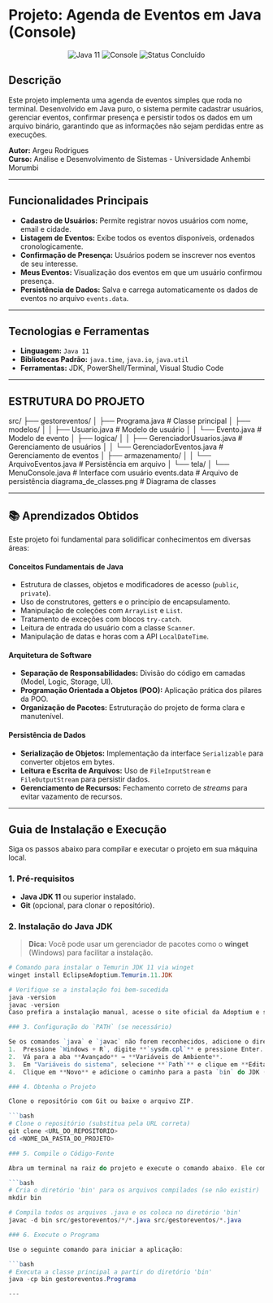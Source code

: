 # Projeto: Agenda de Eventos em Java (Console)

<p align="center">
  <img src="https://img.shields.io/badge/Java-11-blue?logo=java&logoColor=white" alt="Java 11">
  <img src="https://img.shields.io/badge/Plataforma-Console-lightgrey?logo=windows-terminal" alt="Console">
  <img src="https://img.shields.io/badge/Status-Concluído-brightgreen" alt="Status Concluído">
</p>

## Descrição

Este projeto implementa uma agenda de eventos simples que roda no terminal. Desenvolvido em Java puro, o sistema permite cadastrar usuários, gerenciar eventos, confirmar presença e persistir todos os dados em um arquivo binário, garantindo que as informações não sejam perdidas entre as execuções.

**Autor:** Argeu Rodrigues  
**Curso:** Análise e Desenvolvimento de Sistemas - Universidade Anhembi Morumbi

---

## Funcionalidades Principais

* **Cadastro de Usuários:** Permite registrar novos usuários com nome, email e cidade.
* **Listagem de Eventos:** Exibe todos os eventos disponíveis, ordenados cronologicamente.
* **Confirmação de Presença:** Usuários podem se inscrever nos eventos de seu interesse.
* **Meus Eventos:** Visualização dos eventos em que um usuário confirmou presença.
* **Persistência de Dados:** Salva e carrega automaticamente os dados de eventos no arquivo `events.data`.

---

## Tecnologias e Ferramentas

* **Linguagem:** `Java 11`
* **Bibliotecas Padrão:** `java.time`, `java.io`, `java.util`
* **Ferramentas:** JDK, PowerShell/Terminal, Visual Studio Code

---

## ESTRUTURA DO PROJETO

src/
├── gestoreventos/
│ ├── Programa.java # Classe principal
│ ├── modelos/
│ │ ├── Usuario.java # Modelo de usuário
│ │ └── Evento.java # Modelo de evento
│ ├── logica/
│ │ ├── GerenciadorUsuarios.java # Gerenciamento de usuários
│ │ └── GerenciadorEventos.java # Gerenciamento de eventos
│ ├── armazenamento/
│ │ └── ArquivoEventos.java # Persistência em arquivo
│ └── tela/
│ └── MenuConsole.java # Interface com usuário
events.data # Arquivo de persistência
diagrama_de_classes.png # Diagrama de classes

---

## 📚 Aprendizados Obtidos

Este projeto foi fundamental para solidificar conhecimentos em diversas áreas:

#### **Conceitos Fundamentais de Java**
* Estrutura de classes, objetos e modificadores de acesso (`public`, `private`).
* Uso de construtores, getters e o princípio de encapsulamento.
* Manipulação de coleções com `ArrayList` e `List`.
* Tratamento de exceções com blocos `try-catch`.
* Leitura de entrada do usuário com a classe `Scanner`.
* Manipulação de datas e horas com a API `LocalDateTime`.

#### **Arquitetura de Software**
* **Separação de Responsabilidades:** Divisão do código em camadas (Model, Logic, Storage, UI).
* **Programação Orientada a Objetos (POO):** Aplicação prática dos pilares da POO.
* **Organização de Pacotes:** Estruturação do projeto de forma clara e manutenível.

#### **Persistência de Dados**
* **Serialização de Objetos:** Implementação da interface `Serializable` para converter objetos em bytes.
* **Leitura e Escrita de Arquivos:** Uso de `FileInputStream` e `FileOutputStream` para persistir dados.
* **Gerenciamento de Recursos:** Fechamento correto de *streams* para evitar vazamento de recursos.

---

## Guia de Instalação e Execução

Siga os passos abaixo para compilar e executar o projeto em sua máquina local.

### 1. Pré-requisitos

* **Java JDK 11** ou superior instalado.
* **Git** (opcional, para clonar o repositório).

### 2. Instalação do Java JDK

> **Dica:** Você pode usar um gerenciador de pacotes como o **winget** (Windows) para facilitar a instalação.

```powershell 
# Comando para instalar o Temurin JDK 11 via winget
winget install EclipseAdoptium.Temurin.11.JDK

# Verifique se a instalação foi bem-sucedida
java -version
javac -version
Caso prefira a instalação manual, acesse o site oficial da Adoptium e siga as instruções do instalador.

### 3. Configuração do `PATH` (se necessário)

Se os comandos `java` e `javac` não forem reconhecidos, adicione o diretório `bin` do JDK às variáveis de ambiente do seu sistema.
1.  Pressione `Windows + R`, digite **`sysdm.cpl`** e pressione Enter.
2.  Vá para a aba **Avançado** → **Variáveis de Ambiente**.
3.  Em "Variáveis do sistema", selecione **`Path`** e clique em **Editar**.
4.  Clique em **Novo** e adicione o caminho para a pasta `bin` do JDK (ex: `C:\Program Files\Eclipse Adoptium\jdk-11.x.x-hotspot\bin`).

### 4. Obtenha o Projeto

Clone o repositório com Git ou baixe o arquivo ZIP.

```bash
# Clone o repositório (substitua pela URL correta)
git clone <URL_DO_REPOSITORIO>
cd <NOME_DA_PASTA_DO_PROJETO>

### 5. Compile o Código-Fonte

Abra um terminal na raiz do projeto e execute o comando abaixo. Ele compilará todos os arquivos `.java` da pasta `src` e organizará os arquivos `.class` na pasta `bin`.

```bash
# Cria o diretório 'bin' para os arquivos compilados (se não existir)
mkdir bin

# Compila todos os arquivos .java e os coloca no diretório 'bin'
javac -d bin src/gestoreventos/*/*.java src/gestoreventos/*.java

### 6. Execute o Programa

Use o seguinte comando para iniciar a aplicação:

```bash
# Executa a classe principal a partir do diretório 'bin'
java -cp bin gestoreventos.Programa

---


